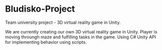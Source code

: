 # Bludisko-Project
Team university project - 3D virtual reality game in Unity.

We are currently creating our own 3D virtual reality game in Unity.
Player is moving throungh maze and fulfilling tasks in the game.
Using C# Unity API for implementing behavior using scripts.
